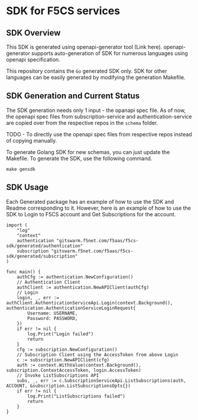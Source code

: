 # SDK for F5CS services

## SDK Overview

This SDK is generated using openapi-generator tool (Link here). openapi-generator supports auto-generation of SDK for numerous languages using openapi specification.

This repository contains the `Go` generated SDK only. SDK for other languages can be easily generated by modifying the generation Makefile.

## SDK Generation and Current Status

The SDK generation needs only 1 input - the opanapi spec file. As of now, the openapi spec files from subscription-service and authentication-service are copied over from the respective repos in the `schema` folder.

TODO - To directly use the openapi spec files from respective repos instead of copying manually.

To generate Golang SDK for new schemas, you can just update the Makefile. To generate the SDK, use the following command.

```
make gensdk
```

## SDK Usage

Each Generated package has an example of how to use the SDK and Readme corresponding to it. However, here is an example of how to use the SDK to Login to F5CS account and Get Subscriptions for the account.
```golang
import (
	"log"
	"context"
	authentication "gitswarm.f5net.com/f5aas/f5cs-sdk/generated/authentication"
	subscription "gitswarm.f5net.com/f5aas/f5cs-sdk/generated/subscription"
)

func main() {
	authCfg := authentication.NewConfiguration()
	// Authentication Client
	authClient := authentication.NewAPIClient(authCfg)
	// Login
	login, _, err := authClient.AuthenticationServiceApi.Login(context.Background(), authentication.AuthenticationServiceLoginRequest{
		Username: USERNAME,
		Password: PASSWORD,
	})
	if err != nil {
		log.Print("Login failed")
		return
	}
	cfg := subscription.NewConfiguration()
	// Subscription Client using the AccessToken from above Login
	c := subscription.NewAPIClient(cfg)
	auth := context.WithValue(context.Background(), subscription.ContextAccessToken, login.AccessToken)
	// Invoke ListSubscriptions API
	subs, _, err := c.SubscriptionServiceApi.ListSubscriptions(auth, ACCOUNT, &subscription.ListSubscriptionsOpts{})
	if err != nil {
		log.Print("ListSubscriptions failed")
		return
	}
}
```

